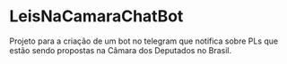 # LeisNaCamaraChatBot
Projeto para a criação de um bot no telegram que notifica sobre PLs que estão sendo propostas na Câmara dos Deputados no Brasil.
